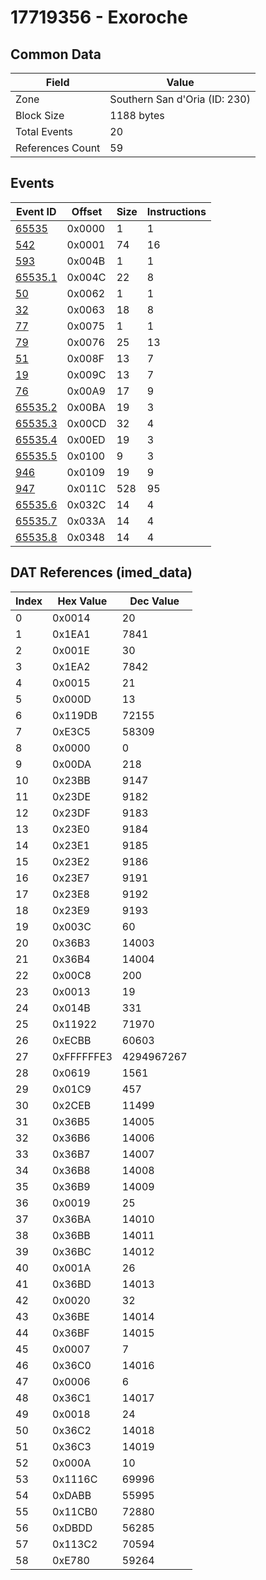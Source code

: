 # 17719356 - Exoroche

## Common Data

| Field            | Value                         |
|------------------|-------------------------------|
| Zone             | Southern San d'Oria (ID: 230) |
| Block Size       | 1188 bytes                    |
| Total Events     | 20                            |
| References Count | 59                            |

## Events

| Event ID                | Offset   |   Size |   Instructions |
|-------------------------|----------|--------|----------------|
| [65535](./65535.md)     | 0x0000   |      1 |              1 |
| [542](./542.md)         | 0x0001   |     74 |             16 |
| [593](./593.md)         | 0x004B   |      1 |              1 |
| [65535.1](./65535.1.md) | 0x004C   |     22 |              8 |
| [50](./50.md)           | 0x0062   |      1 |              1 |
| [32](./32.md)           | 0x0063   |     18 |              8 |
| [77](./77.md)           | 0x0075   |      1 |              1 |
| [79](./79.md)           | 0x0076   |     25 |             13 |
| [51](./51.md)           | 0x008F   |     13 |              7 |
| [19](./19.md)           | 0x009C   |     13 |              7 |
| [76](./76.md)           | 0x00A9   |     17 |              9 |
| [65535.2](./65535.2.md) | 0x00BA   |     19 |              3 |
| [65535.3](./65535.3.md) | 0x00CD   |     32 |              4 |
| [65535.4](./65535.4.md) | 0x00ED   |     19 |              3 |
| [65535.5](./65535.5.md) | 0x0100   |      9 |              3 |
| [946](./946.md)         | 0x0109   |     19 |              9 |
| [947](./947.md)         | 0x011C   |    528 |             95 |
| [65535.6](./65535.6.md) | 0x032C   |     14 |              4 |
| [65535.7](./65535.7.md) | 0x033A   |     14 |              4 |
| [65535.8](./65535.8.md) | 0x0348   |     14 |              4 |

## DAT References (imed_data)

|   Index | Hex Value   |   Dec Value |
|---------|-------------|-------------|
|       0 | 0x0014      |          20 |
|       1 | 0x1EA1      |        7841 |
|       2 | 0x001E      |          30 |
|       3 | 0x1EA2      |        7842 |
|       4 | 0x0015      |          21 |
|       5 | 0x000D      |          13 |
|       6 | 0x119DB     |       72155 |
|       7 | 0xE3C5      |       58309 |
|       8 | 0x0000      |           0 |
|       9 | 0x00DA      |         218 |
|      10 | 0x23BB      |        9147 |
|      11 | 0x23DE      |        9182 |
|      12 | 0x23DF      |        9183 |
|      13 | 0x23E0      |        9184 |
|      14 | 0x23E1      |        9185 |
|      15 | 0x23E2      |        9186 |
|      16 | 0x23E7      |        9191 |
|      17 | 0x23E8      |        9192 |
|      18 | 0x23E9      |        9193 |
|      19 | 0x003C      |          60 |
|      20 | 0x36B3      |       14003 |
|      21 | 0x36B4      |       14004 |
|      22 | 0x00C8      |         200 |
|      23 | 0x0013      |          19 |
|      24 | 0x014B      |         331 |
|      25 | 0x11922     |       71970 |
|      26 | 0xECBB      |       60603 |
|      27 | 0xFFFFFFE3  |  4294967267 |
|      28 | 0x0619      |        1561 |
|      29 | 0x01C9      |         457 |
|      30 | 0x2CEB      |       11499 |
|      31 | 0x36B5      |       14005 |
|      32 | 0x36B6      |       14006 |
|      33 | 0x36B7      |       14007 |
|      34 | 0x36B8      |       14008 |
|      35 | 0x36B9      |       14009 |
|      36 | 0x0019      |          25 |
|      37 | 0x36BA      |       14010 |
|      38 | 0x36BB      |       14011 |
|      39 | 0x36BC      |       14012 |
|      40 | 0x001A      |          26 |
|      41 | 0x36BD      |       14013 |
|      42 | 0x0020      |          32 |
|      43 | 0x36BE      |       14014 |
|      44 | 0x36BF      |       14015 |
|      45 | 0x0007      |           7 |
|      46 | 0x36C0      |       14016 |
|      47 | 0x0006      |           6 |
|      48 | 0x36C1      |       14017 |
|      49 | 0x0018      |          24 |
|      50 | 0x36C2      |       14018 |
|      51 | 0x36C3      |       14019 |
|      52 | 0x000A      |          10 |
|      53 | 0x1116C     |       69996 |
|      54 | 0xDABB      |       55995 |
|      55 | 0x11CB0     |       72880 |
|      56 | 0xDBDD      |       56285 |
|      57 | 0x113C2     |       70594 |
|      58 | 0xE780      |       59264 |
